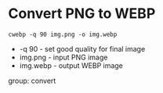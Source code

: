 # Convert PNG to WEBP

```nginx
cwebp -q 90 img.png -o img.webp
```

- -q 90 - set good quality for final image
- img.png - input PNG image
- img.webp - output WEBP image

group: convert
